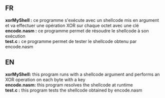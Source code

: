 ## FR
**xorMyShell :** ce programme s'exécute avec un shellcode mis en argument et va effectuer une opération XOR sur chaque octet avec une clé  
**encode.nasm :** ce programme permet de résoudre le shellcode à son exécution   
**test.c :** ce programme permet de tester le shellcode obtenu par encode.nasm

## EN
**xorMyShell:** this program runs with a shellcode argument and performs an XOR operation on each byte with a key      
**encode.nasm:** this program resolves the shellcode at runtime   
**test.c :** this program tests the shellcode obtained by encode.nasm  

